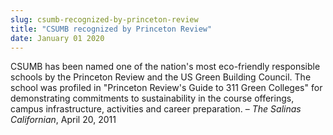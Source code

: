 ```yaml
---
slug: csumb-recognized-by-princeton-review
title: "CSUMB recognized by Princeton Review"
date: January 01 2020
---
```


 
<p>
  CSUMB has been named one of the nation's most eco-friendly responsible schools
  by the Princeton Review and the US Green Building Council. The school was
  profiled in "Princeton Review's Guide to 311 Green Colleges" for demonstrating
  commitments to sustainability in the course offerings, campus infrastructure,
  activities and career preparation. – <em>The Salinas Californian</em>, April
  20, 2011
</p>
 
